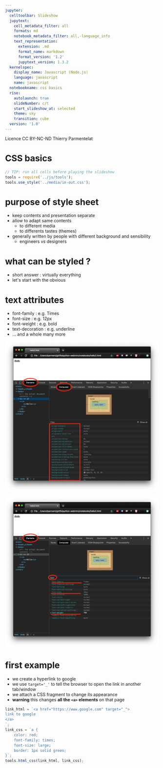 ```yaml
---
jupyter:
  celltoolbar: Slideshow
  jupytext:
    cell_metadata_filter: all
    formats: md
    notebook_metadata_filter: all,-language_info
    text_representation:
      extension: .md
      format_name: markdown
      format_version: '1.2'
      jupytext_version: 1.3.2
  kernelspec:
    display_name: Javascript (Node.js)
    language: javascript
    name: javascript
  notebookname: css basics
  rise:
    autolaunch: true
    slideNumber: c/t
    start_slideshow_at: selected
    theme: sky
    transition: cube
  version: '1.0'
---
```


<div class="licence">
<span>Licence CC BY-NC-ND</span>
<span>Thierry Parmentelat</span>
</div>

<!-- #region slideshow={"slide_type": ""} -->
# CSS basics
<!-- #endregion -->

```javascript slideshow={"slide_type": "-"}
// TIP: run all cells before playing the slideshow
tools = require('../js/tools');
tools.use_style('../media/in-out.css');
```

<!-- #region slideshow={"slide_type": "slide"} -->
# purpose of style sheet

* keep contents and presentation separate
* allow to adapt same contents 
  * to different media
  * to differents tastes (themes)
* generally written by people with different background and sensibility
  * engineers *vs* designers
<!-- #endregion -->

<!-- #region slideshow={"slide_type": "slide"} -->
# what can be styled ?

* short answer : virtually everything
* let's start with the obvious
<!-- #endregion -->

<!-- #region slideshow={"slide_type": "slide"} -->
# text attributes

* font-family : e.g. Times
* font-size : e.g. 12px
* font-weight : e.g. bold
* text-decoration : e.g. underline
* … and a whole many more
<!-- #endregion -->

<!-- #region cell_style="center" slideshow={"slide_type": "slide"} -->
![](../media/list-attributes-all.png)
<!-- #endregion -->

<!-- #region cell_style="center" slideshow={"slide_type": "slide"} trusted=true -->
![](../media/list-attributes-filtered.png)
<!-- #endregion -->

<!-- #region slideshow={"slide_type": "slide"} -->
# first example
<!-- #endregion -->

* we create a hyperlink to google
* we use `target='_'` to tell the browser to open the link in another tab/window
* we attach a CSS fragment to change its appearance
* **warning** this changes **all the `<a>` elements** on that page

```javascript hide_input=true slideshow={"slide_type": "slide"}
link_html = `<a href="https://www.google.com" target="_">
link to google
</a>
`;
link_css = `a {
    color: red;
    font-family: times;
    font-size: large;
    border: 1px solid green;
}`;
tools.html_css(link_html, link_css);
```
